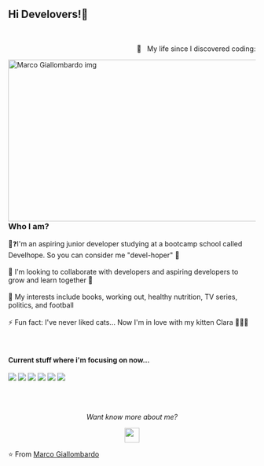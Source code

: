 <h2> Hi Develovers!👋</h2>  <br />
<p align = right> 🤯 &nbsp My life since I discovered coding:</p>
<img src="https://github.com/Mrcgllmbrd/Mrcgllmbrd/assets/142672645/c2b3113b-4a85-449c-8e6b-fd5b0973a5a6" alt="Marco Giallombardo img" width="580" height="330" align="right" /> 


<h3> Who I am?</h3> 
👤❓I'm an aspiring junior developer studying at a bootcamp school called Develhope. So you can consider me "devel-hoper" 😬<br></br>
👯 I'm looking to collaborate with developers and aspiring developers to grow and learn together 💪  <br></br>
💬  My interests include books, working out, healthy nutrition, TV series, politics, and football <br></br>
⚡ Fun fact: I've never liked cats... Now I'm in love with my kitten Clara 🤦🏻‍♂️ <br></br>
</br>

<h4> Current stuff where i'm focusing on now...</h4>
<p>
  <img src="https://img.shields.io/badge/HTML5-red?style=flat&logo=HTML5&logoColor=white&labelColor=blue">
  
  <img src="https://img.shields.io/badge/CSS-red?style=flat&logo=css3&logoColor=white&labelColor=blue">
  
  <img src="https://img.shields.io/badge/javascript-red?style=flat&logo=javascript&logoColor=white&labelColor=blue">
  
  <img src="https://img.shields.io/badge/typescript-red?style=flat&logo=typescript&logoColor=white&labelColor=blue">
  
  <img src="https://img.shields.io/badge/react-red?style=flat&logo=react&logoColor=white&labelColor=blue">

   <img src="https://img.shields.io/badge/node.js-red?style=flat&logo=node.js&logoColor=white&labelColor=blue">
</p>
</br></br>

<p align="center">
  <i>Want know more about me?</i> <br>  
  
  <p align="center">
  <a href="https://www.linkedin.com/in/marco-giallombardo/" alt="Linkedin"><img src="https://github.com/nitish-awasthi/nitish-awasthi/blob/master/174857.png" height="30" width="30"></a>
 
  </p>

⭐️ From [Marco Giallombardo](https://github.com/Mrcgllmbrd)



